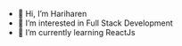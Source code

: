 - 👋 Hi, I’m Hariharen
- 👀 I’m interested in Full Stack Development
- 🌱 I’m currently learning ReactJs

<!---
hariharen1996/hariharen1996 is a ✨ special ✨ repository because its `README.md` (this file) appears on your GitHub profile.
You can click the Preview link to take a look at your changes.
--->
